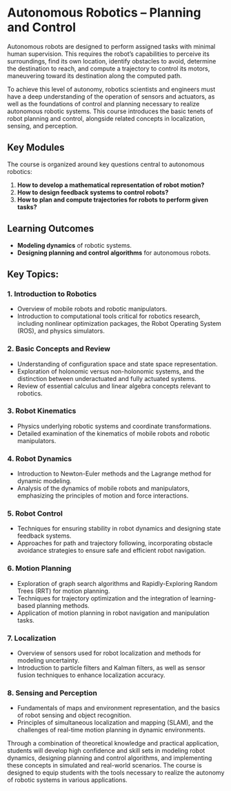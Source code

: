 # Autonomous Robotics – Planning and Control

Autonomous robots are designed to perform assigned tasks with minimal human supervision. This requires the robot’s capabilities to perceive its surroundings, find its own location, identify obstacles to avoid, determine the destination to reach, and compute a trajectory to control its motors, maneuvering toward its destination along the computed path.

To achieve this level of autonomy, robotics scientists and engineers must have a deep understanding of the operation of sensors and actuators, as well as the foundations of control and planning necessary to realize autonomous robotic systems. This course introduces the basic tenets of robot planning and control, alongside related concepts in localization, sensing, and perception.

## Key Modules

The course is organized around key questions central to autonomous robotics:

1. **How to develop a mathematical representation of robot motion?**
2. **How to design feedback systems to control robots?**
3. **How to plan and compute trajectories for robots to perform given tasks?**

## Learning Outcomes
- **Modeling dynamics** of robotic systems.
- **Designing planning and control algorithms** for autonomous robots.


## Key Topics:

### 1. Introduction to Robotics
- Overview of mobile robots and robotic manipulators.
- Introduction to computational tools critical for robotics research, including nonlinear optimization packages, the Robot Operating System (ROS), and physics simulators.

### 2. Basic Concepts and Review
- Understanding of configuration space and state space representation.
- Exploration of holonomic versus non-holonomic systems, and the distinction between underactuated and fully actuated systems.
- Review of essential calculus and linear algebra concepts relevant to robotics.

### 3. Robot Kinematics
- Physics underlying robotic systems and coordinate transformations.
- Detailed examination of the kinematics of mobile robots and robotic manipulators.

### 4. Robot Dynamics
- Introduction to Newton-Euler methods and the Lagrange method for dynamic modeling.
- Analysis of the dynamics of mobile robots and manipulators, emphasizing the principles of motion and force interactions.

### 5. Robot Control
- Techniques for ensuring stability in robot dynamics and designing state feedback systems.
- Approaches for path and trajectory following, incorporating obstacle avoidance strategies to ensure safe and efficient robot navigation.

### 6. Motion Planning
- Exploration of graph search algorithms and Rapidly-Exploring Random Trees (RRT) for motion planning.
- Techniques for trajectory optimization and the integration of learning-based planning methods.
- Application of motion planning in robot navigation and manipulation tasks.

### 7. Localization
- Overview of sensors used for robot localization and methods for modeling uncertainty.
- Introduction to particle filters and Kalman filters, as well as sensor fusion techniques to enhance localization accuracy.

### 8. Sensing and Perception
- Fundamentals of maps and environment representation, and the basics of robot sensing and object recognition.
- Principles of simultaneous localization and mapping (SLAM), and the challenges of real-time motion planning in dynamic environments.

Through a combination of theoretical knowledge and practical application, students will develop high confidence and skill sets in modeling robot dynamics, designing planning and control algorithms, and implementing these concepts in simulated and real-world scenarios. The course is designed to equip students with the tools necessary to realize the autonomy of robotic systems in various applications.